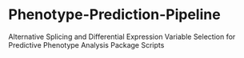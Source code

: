 # Phenotype-Prediction-Pipeline
Alternative Splicing and Differential Expression Variable Selection for Predictive Phenotype Analysis Package Scripts
